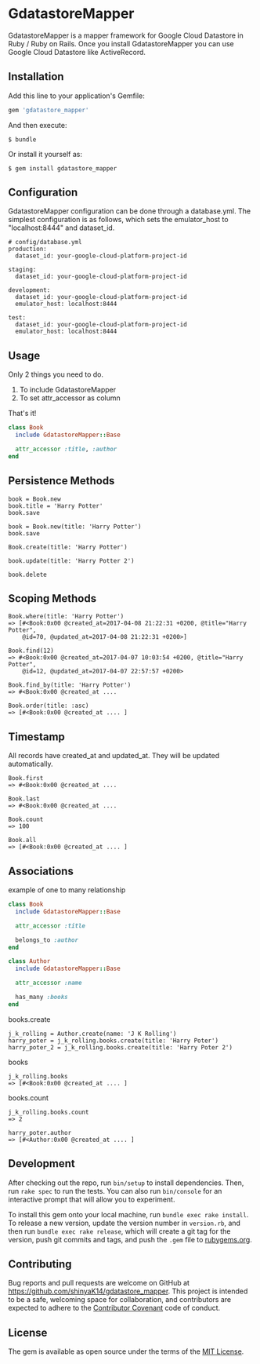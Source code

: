 # GdatastoreMapper

GdatastoreMapper is a mapper framework for Google Cloud Datastore in Ruby / Ruby on Rails.
Once you install GdatastoreMapper you can use Google Cloud Datastore like ActiveRecord.

## Installation

Add this line to your application's Gemfile:

```ruby
gem 'gdatastore_mapper'
```

And then execute:

    $ bundle

Or install it yourself as:

    $ gem install gdatastore_mapper

## Configuration

GdatastoreMapper configuration can be done through a database.yml. The simplest configuration is as follows, which sets the emulator_host to "localhost:8444" and dataset_id.

```
# config/database.yml
production:
  dataset_id: your-google-cloud-platform-project-id

staging:
  dataset_id: your-google-cloud-platform-project-id

development:
  dataset_id: your-google-cloud-platform-project-id
  emulator_host: localhost:8444

test:
  dataset_id: your-google-cloud-platform-project-id
  emulator_host: localhost:8444
```

## Usage

Only 2 things you need to do.

1. To include GdatastoreMapper
2. To set attr_accessor as column

That's it!

```ruby
class Book
  include GdatastoreMapper::Base

  attr_accessor :title, :author
end
```

## Persistence Methods

```
book = Book.new
book.title = 'Harry Potter'
book.save
```
```
book = Book.new(title: 'Harry Potter')
book.save
```
```
Book.create(title: 'Harry Potter')
```
```
book.update(title: 'Harry Potter 2')
```
```
book.delete
```

## Scoping Methods

```
Book.where(title: 'Harry Potter')
=> [#<Book:0x00 @created_at=2017-04-08 21:22:31 +0200, @title="Harry Potter",
    @id=70, @updated_at=2017-04-08 21:22:31 +0200>]
```
```
Book.find(12)
=> #<Book:0x00 @created_at=2017-04-07 10:03:54 +0200, @title="Harry Potter",
    @id=12, @updated_at=2017-04-07 22:57:57 +0200>
```
```
Book.find_by(title: 'Harry Potter')
=> #<Book:0x00 @created_at ....
```
```
Book.order(title: :asc)
=> [#<Book:0x00 @created_at .... ]
```

## Timestamp

All records have created_at and updated_at. They will be updated automatically.

```
Book.first
=> #<Book:0x00 @created_at ....
```
```
Book.last
=> #<Book:0x00 @created_at ....
```
```
Book.count
=> 100
```
```
Book.all
=> [#<Book:0x00 @created_at .... ]
```

## Associations

example of one to many relationship

```ruby
class Book
  include GdatastoreMapper::Base

  attr_accessor :title

  belongs_to :author
end
```

```ruby
class Author
  include GdatastoreMapper::Base

  attr_accessor :name

  has_many :books
end
```

books.create
```
j_k_rolling = Author.create(name: 'J K Rolling')
harry_poter = j_k_rolling.books.create(title: 'Harry Poter')
harry_poter_2 = j_k_rolling.books.create(title: 'Harry Poter 2')
```
books
```
j_k_rolling.books
=> [#<Book:0x00 @created_at .... ]
```

books.count
```
j_k_rolling.books.count
=> 2
```
```
harry_poter.author
=> [#<Author:0x00 @created_at .... ]
```

## Development

After checking out the repo, run `bin/setup` to install dependencies. Then, run `rake spec` to run the tests. You can also run `bin/console` for an interactive prompt that will allow you to experiment.

To install this gem onto your local machine, run `bundle exec rake install`. To release a new version, update the version number in `version.rb`, and then run `bundle exec rake release`, which will create a git tag for the version, push git commits and tags, and push the `.gem` file to [rubygems.org](https://rubygems.org).

## Contributing

Bug reports and pull requests are welcome on GitHub at https://github.com/shinyaK14/gdatastore_mapper. This project is intended to be a safe, welcoming space for collaboration, and contributors are expected to adhere to the [Contributor Covenant](http://contributor-covenant.org) code of conduct.


## License

The gem is available as open source under the terms of the [MIT License](http://opensource.org/licenses/MIT).

